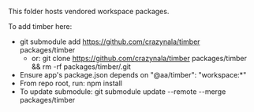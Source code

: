 This folder hosts vendored workspace packages.

To add timber here:

- git submodule add https://github.com/crazynala/timber packages/timber
  - or: git clone https://github.com/crazynala/timber packages/timber && rm -rf packages/timber/.git
- Ensure app's package.json depends on "@aa/timber": "workspace:*"
- From repo root, run: npm install
- To update submodule: git submodule update --remote --merge packages/timber
